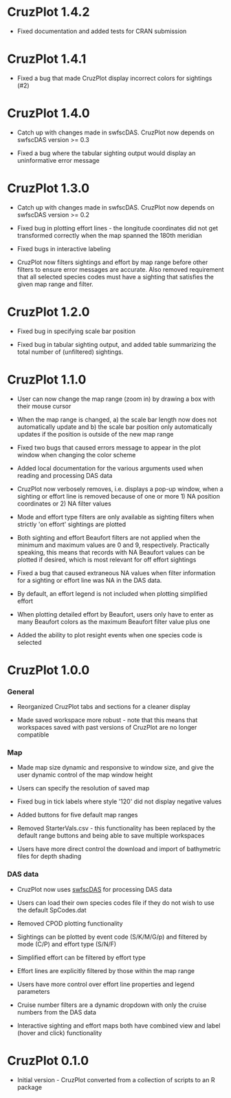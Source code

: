 # CruzPlot 1.4.2

* Fixed documentation and added tests for CRAN submission

# CruzPlot 1.4.1

* Fixed a bug that made CruzPlot display incorrect colors for sightings (#2)


# CruzPlot 1.4.0

* Catch up with changes made in swfscDAS. CruzPlot now depends on swfscDAS version >= 0.3

* Fixed a bug where the tabular sighting output would display an uninformative error message


# CruzPlot 1.3.0

* Catch up with changes made in swfscDAS. CruzPlot now depends on swfscDAS version >= 0.2

* Fixed bug in plotting effort lines - the longitude coordinates did not get transformed correctly when the map spanned the 180th meridian

* Fixed bugs in interactive labeling

* CruzPlot now filters sightings and effort by map range before other filters to ensure error messages are accurate. Also removed requirement that all selected species codes must have a sighting that satisfies the given map range and filter.


# CruzPlot 1.2.0

* Fixed bug in specifying scale bar position

* Fixed bug in tabular sighting output, and added table summarizing the total number of (unfiltered) sightings.


# CruzPlot 1.1.0

* User can now change the map range (zoom in) by drawing a box with their mouse cursor

* When the map range is changed, a) the scale bar length now does not automatically update and b) the scale bar position only automatically updates if the position is outside of the new map range

* Fixed two bugs that caused errors message to appear in the plot window when changing the color scheme

* Added local documentation for the various arguments used when reading and processing DAS data

* CruzPlot now verbosely removes, i.e. displays a pop-up window, when a sighting or effort line is removed because of one or more 1) NA position coordinates or 2) NA filter values

* Mode and effort type filters are only available as sighting filters when strictly 'on effort' sightings are plotted

* Both sighting and effort Beaufort filters are not applied when the minimum and maximum values are 0 and 9, respectively. Practically speaking, this means that records with NA Beaufort values can be plotted if desired, which is most relevant for off effort sightings

* Fixed a bug that caused extraneous NA values when filter information for a sighting or effort line was NA in the DAS data. 

* By default, an effort legend is not included when plotting simplified effort

* When plotting detailed effort by Beaufort, users only have to enter as many Beaufort colors as the maximum Beaufort filter value plus one

* Added the ability to plot resight events when one species code is selected


# CruzPlot 1.0.0

### General

* Reorganized CruzPlot tabs and sections for a cleaner display

* Made saved workspace more robust - note that this means that workspaces saved with past versions of CruzPlot are no longer compatible

### Map

* Made map size dynamic and responsive to window size, and give the user dynamic control of the map window height

* Users can specify the resolution of saved map

* Fixed bug in tick labels where style '120' did not display negative values

* Added buttons for five default map ranges

* Removed StarterVals.csv - this functionality has been replaced by the default range buttons and being able to save multiple workspaces

* Users have more direct control the download and import of bathymetric files for depth shading

### DAS data

* CruzPlot now uses [swfscDAS](https://smwoodman.github.io/swfscDAS/) for processing DAS data

* Users can load their own species codes file if they do not wish to use the default SpCodes.dat

* Removed CPOD plotting functionality

* Sightings can be plotted by event code (S/K/M/G/p) and filtered by mode (C/P) and effort type (S/N/F)

* Simplified effort can be filtered by effort type

* Effort lines are explicitly filtered by those within the map range

* Users have more control over effort line properties and legend parameters

* Cruise number filters are a dynamic dropdown with only the cruise numbers from the DAS data

* Interactive sighting and effort maps both have combined view and label (hover and click) functionality


# CruzPlot 0.1.0

* Initial version - CruzPlot converted from a collection of scripts to an R package
